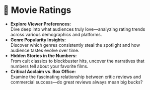 # 🎥 Movie Ratings

- **Explore Viewer Preferences:**  
Dive deep into what audiences truly love—analyzing rating trends across various demographics and platforms.
- **Genre Popularity Insights:**   
Discover which genres consistently steal the spotlight and how audience tastes evolve over time.
- **Hidden Stories in the Numbers:**  
From cult classics to blockbuster hits, uncover the narratives that numbers tell about your favorite films.
- **Critical Acclaim vs. Box Office:**      
Examine the fascinating relationship between critic reviews and commercial success—do great reviews always mean big bucks?
